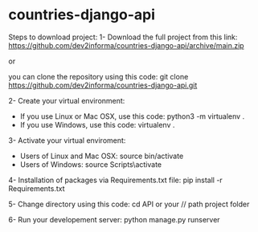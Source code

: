 # countries-django-api

Steps to download project:
1- Download the full project from this link:
https://github.com/dev2informa/countries-django-api/archive/main.zip

or

you can clone the repository using this code: git clone https://github.com/dev2informa/countries-django-api.git

2- Create your virtual environment:

- If you use Linux or Mac OSX, use this code: python3 -m virtualenv .
- If you use Windows, use this code: virtualenv .

3- Activate your virtual enviroment:

- Users of Linux and Mac OSX: source bin/activate
- Users of Windows: source Scripts\activate

4- Installation of packages via Requirements.txt file:
pip install -r Requirements.txt

5- Change directory using this code:
cd API or your // path project folder

6- Run your developement server:
python manage.py runserver
